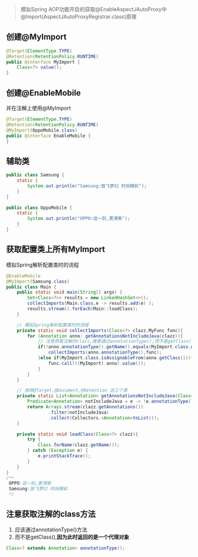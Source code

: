 > 模拟Spring AOP功能开启的获取@EnableAspectJAutoProxy中@Import(AspectJAutoProxyRegistrar.class)原理

## 创建@MyImport



```java
@Target(ElementType.TYPE)
@Retention(RetentionPolicy.RUNTIME)
public @interface MyImport {
    Class<?> value();
}
```



## 创建@EnableMobile

并在注解上使用@MyImport

```java
@Target(ElementType.TYPE)
@Retention(RetentionPolicy.RUNTIME)
@MyImport(OppoMobile.class)
public @interface EnableMobile {
}
```



## 辅助类

```java
public class Samsung {
    static {
        System.out.println("Samsung:放飞梦幻 时尚精彩");
    }
}

public class OppoMobile {
    static {
        System.out.println("OPPO:这一刻,更清晰");
    }
}
```



## 获取配置类上所有MyImport

模拟Spring解析配置类时的流程

```java
@EnableMobile
@MyImport(Samsung.class)
public class Main {
    public static void main(String[] args) {
        Set<Class<?>> results = new LinkedHashSet<>();
        collectImports(Main.class,e -> results.add(e) );
        results.stream().forEach(Main::loadClass);
    }

    // 模拟Spring解析配置类时的流程
    private static void collectImports(Class<?> clazz,MyFunc func){
        for (Annotation anno: getAnnotationsNotIncludeJava(clazz)){
            // 注意获取注解的class,需要通过annotationType(),而不是getClass(),因为
            if(!anno.annotationType().getName().equals(MyImport.class.getName())){
                collectImports(anno.annotationType(),func);
            }else if(MyImport.class.isAssignableFrom(anno.getClass())){
                func.call(((MyImport) anno).value());
            }
        }
    }

    // 排除@Target,@Document,@Retention 这三个类
    private static List<Annotation> getAnnotationsNotIncludeJava(Class<?> clazz){
        Predicate<Annotation> notIncludeJava = e -> !e.annotationType().getName().startsWith("java");
        return Arrays.stream(clazz.getAnnotations())
                .filter(notIncludeJava)
                .collect(Collectors.<Annotation>toList());
    }

    private static void loadClass(Class<?> clazz){
        try {
            Class.forName(clazz.getName());
        } catch (Exception e) {
            e.printStackTrace();
        }
    }
}
/**
 OPPO:这一刻,更清晰
 Samsung:放飞梦幻 时尚精彩
 */
```



## 注意获取注解的class方法

1. 应该通过annotationType()方法
2. 而不是getClass(),**因为此时返回的是一个代理对象**

```java
Class<? extends Annotation> annotationType();
```

